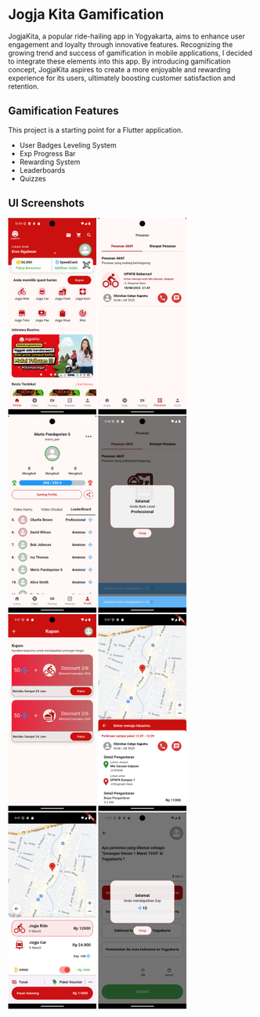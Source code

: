 # Jogja Kita Gamification

 JogjaKita, a popular ride-hailing app in Yogyakarta, aims to enhance user engagement and loyalty through innovative features. Recognizing the
 growing trend and success of gamification in mobile applications, I decided to integrate these elements into this app. By introducing gamification
 concept, JogjaKita aspires to create a more enjoyable and rewarding experience for its users, ultimately boosting customer satisfaction and retention.

## Gamification Features

This project is a starting point for a Flutter application.

* User Badges Leveling System
* Exp Progress Bar
* Rewarding System
* Leaderboards
* Quizzes
  
## UI Screenshots
<img src="UI Screenshots/Home Page.png" width=180> <img src="UI Screenshots/History Order.png" width=180> <img src="UI Screenshots/Leader Board.png" width=180> 
<img src="UI Screenshots/Achieve Next Badge.png" width=180> <img src="UI Screenshots/Coupon.png" width=180> <img src="UI Screenshots/Detail Order.png" width=180> 
<img src="UI Screenshots/Order 1.png" width=180> <img src="UI Screenshots/Quiz.png" width=180> 




